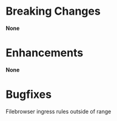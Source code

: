 # Breaking Changes

**None**

# Enhancements

**None**

# Bugfixes

Filebrowser ingress rules outside of range
